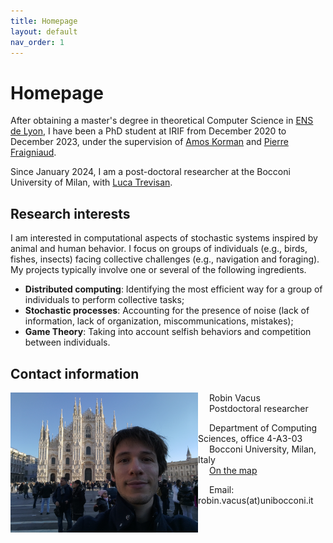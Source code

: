 ```yaml
---
title: Homepage
layout: default
nav_order: 1
---
```

# Homepage

After obtaining a master's degree in theoretical Computer Science in [ENS de Lyon](http://www.ens-lyon.fr/), I have been a PhD student at IRIF from December 2020 to December 2023, under the supervision of [Amos Korman](https://amoskorman.com/) and [Pierre Fraigniaud](https://www.irif.fr/users/pierref/index).

Since January 2024, I am a post-doctoral researcher at the Bocconi University of Milan, with [Luca Trevisan](https://lucatrevisan.github.io/).



## Research interests

I am interested in computational aspects of stochastic systems inspired  by animal and human behavior. I focus on groups of individuals (e.g.,  birds, fishes, insects) facing collective challenges (e.g., navigation  and foraging). My projects typically involve one or several of the  following ingredients.

- **Distributed computing**: Identifying the most efficient way for a group of individuals to perform collective tasks;
- **Stochastic processes**: Accounting for the presence of noise (lack of information, lack of organization, miscommunications, mistakes);
- **Game Theory**: Taking into account selfish behaviors and competition between individuals.



## Contact information

<img align="left" src="./res/profile_picture.jpg" alt="Duomo di Milano" style="width:300px;"/>

&emsp; Robin Vacus   
&emsp; Postdoctoral researcher   

&emsp; Department of Computing Sciences, office 4-A3-03   
&emsp; Bocconi University, Milan, Italy   
&emsp; [On the map](https://maps.app.goo.gl/QWWZPcZBChf3x9BR6)

&emsp; Email: robin.vacus(at)unibocconi.it

<br clear="left"/>
